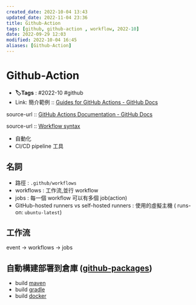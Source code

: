 ```yaml
---
created_date: 2022-10-04 13:43
updated_date: 2022-11-04 23:36
title: Github-Action
tags: [github, github-action , workflow, 2022-10]
date: 2022-09-29 12:03
modified: 2022-10-04 16:45
aliases: [Github-Action]
---
```


# Github-Action

- **🏷️Tags** :   #2022-10 #github
- Link: 
簡介範例 :: [Guides for GitHub Actions - GitHub Docs](https://docs.github.com/en/actions/guides)

source-url :: [GitHub Actions Documentation - GitHub Docs](https://docs.github.com/en/actions)

source-url :: [Workflow syntax](https://docs.github.com/en/actions/using-workflows/workflow-syntax-for-github-actions)

- 自動化
- CI/CD pipeline 工具

## 名詞

- 路徑 : `.github/workflows`
- workflows : 工作流,並行 workflow
- jobs : 每一個 workflow 可以有多個 job(action)
- GitHub-hosted runners vs self-hosted runners : 使用的虛擬主機 ( runs-on: `ubuntu-latest`)

## 工作流

event -> workflows -> jobs

## 自動構建部署到倉庫 ([github-packages](github-packages.md))

- build [maven](../../01-Concepts-of-Software-Development/java/maven.md)
- build [gradle](../../01-Concepts-of-Software-Development/java/gradle.md) 
- build [docker](../../03-Containerization/docker.md)
